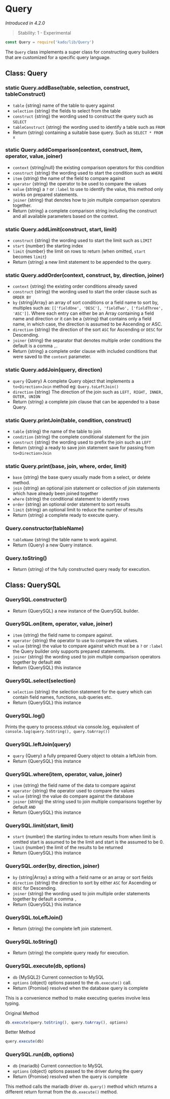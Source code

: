 # Query
*Introduced in 4.2.0*
> Stability: 1 - Experimental
```js
const Query = require('kado/lib/Query')
```
The `Query` class implements a super class for constructing query builders that
are customized for a specific query language.

## Class: Query

### static Query.addBase(table, selection, construct, tableConstruct)
* `table` {string} name of the table to query against
* `selection` {string} the fields to select from the table
* `construct` {string} the wording used to construct the query such as `SELECT`
* `tableConstruct` {string} the wording used to identify a table such as `FROM`
* Return {string} containing a suitable base query. Such as `SELECT * FROM x`

### static Query.addComparison(context, construct, item, operator, value, joiner)
* `context` {string|null} the existing comparison operators for this condition
* `construct` {string} the wording used to start the condition such as `WHERE`
* `item` {string} the name of the field to compare against
* `operator` {string} the operator to be used to compare the values
* `value` {string} a `?` or `:label` to use to identify the value, this method
only works on prepared statements.
* `joiner` {string} that denotes how to join multiple comparison operators
together.
* Return {string} a complete comparison string including the construct and all
available parameters based on the context.

### static Query.addLimit(construct, start, limit)
* `construct` {string} the wording used to start the limit such as `LIMIT`
* `start` {number} the starting index
* `limit` {number} the limit on rows to return (when omitted, `start`
becomes `limit`)
* Return {string} a new limit statement to be appended to the query.

### static Query.addOrder(context, construct, by, direction, joiner)
* `context` {string} the existing order conditions already saved
* `construct` {string} the wording used to start the order clause such
as `ORDER BY`
* `by` {string|Array} an array of sort conditions or a field name to sort by,
multiples such as: `[['fieldOne', 'DESC'], 'fieldTwo', ['fieldThree', 'ASC']]`.
Where each entry can either be an Array containing a field name and direction or
it can be a {string} that contains only a field name, in which case, the
direction is assumed to be Ascending or ASC.
* `direction` {string} the direction of the sort `ASC` for Ascending or `DESC`
for Descending.
* `joiner` {string} the separator that denotes multiple order conditions the
default is a comma `,`.
* Return {string} a complete order clause with included conditions that were
saved to the `context` parameter.

### static Query.addJoin(query, direction)
* `query` {Query} A complete Query object that implements a `to<Direction>Join`
method eg: `Query.toLeftJoin()`
* `direction` {string} The direction of the join such as
`LEFT, RIGHT, INNER, OUTER, UNION`
* Return {string} a complete join clause that can be appended to a base Query.

### static Query.printJoin(table, condition, construct)
* `table` {string} the name of the table to join
* `condition` {string} the complete conditional statement for the join
* `construct` {string} the wording used to prefix the join such as `LEFT`
* Return {string} a ready to save join statement save for passing from
`to<Direction>Join`

### static Query.print(base, join, where, order, limit)
* `base` {string} the base query usually made from a select, or delete method.
* `join` {string} an optional join statement or collection of join statements
which have already been joined together
* `where` {string} the conditional statement to identify rows
* `order` {string} an optional order statement to sort results
* `limit` {string} an optional limit to reduce the number of results
* Return {string} a complete ready to execute query.

### Query.constructor(tableName)
* `tableName` {string} the table name to work against.
* Return {Query} a new Query instance.

### Query.toString()
* Return {string} of the fully constructed query ready for execution.

## Class: QuerySQL

### QuerySQL.constructor()
* Return {QuerySQL} a new instance of the QuerySQL builder.

### QuerySQL.on(item, operator, value, joiner)
* `item` {string} the field name to compare against.
* `operator` {string} the operator to use to compare the values.
* `value` {string} the value to compare against which must be a `?` or `:label`
the Query builder only supports prepared statements.
* `joiner` {string} the wording used to join multiple comparison operators
together by default `AND`
* Return {QuerySQL} this instance

### QuerySQL.select(selection)
* `selection` {string} the selection statement for the query which can contain
field names, functions, sub queries etc.
* Return {QuerySQL} this instance

### QuerySQL.log()
Prints the query to process.stdout via console.log, equivalent of
`console.log(query.toString(), query.toArray())`

### QuerySQL.leftJoin(query)
* `query` {Query} a fully prepared Query object to obtain a leftJoin from.
* Return {QuerySQL} this instance

### QuerySQL.where(item, operator, value, joiner)
* `item` {string} the field name of the data to compare against
* `operator` {string} the operator used to compare the values
* `value` {string} the value do compare against the database
* `joiner` {string} the string used to join multiple comparisons together
by default `AND`
* Return {QuerySQL} this instance


### QuerySQL.limit(start, limit)
* `start` {number} the starting index to return results from when limit is
omitted start is assumed to be the limit and start is the assumed to be 0.
* `limit` {number} the limit of the results to be returned
* Return {QuerySQL} this instance

### QuerySQL.order(by, direction, joiner)
* `by` {string|Array} a string with a field name or an array or sort fields
* `direction` {string} the direction to sort by either `ASC` for Ascending or
`DESC` for Descending.
* `joiner` {string} the wording used to join multiple order statements together
by default a comma `,`
* Return {QuerySQL} this instance

### QuerySQL.toLeftJoin()
* Return {string} the complete left join statement.

### QuerySQL.toString()
* Return {string} the complete query ready for execution.

### QuerySQL.execute(db, options)
* `db` {MySQL2} Current connection to MySQL
* `options` {object} options passed to the `db.execute()` call.
* Return {Promise} resolved when the database query is complete

This is a convenience method to make executing queries involve less typing.

Original Method
```js
db.execute(query.toString(), query.toArray(), options)
```

Better Method
```js
query.execute(db)
```

### QuerySQL.run(db, options)
* `db` {mariadb} Current connection to MySQL
* `options` {object} options passed to the driver during the query
* Return {Promise} resolved when the query is complete

This method calls the mariadb driver `db.query()` method which returns a
different return format from the `db.execute()` method.
